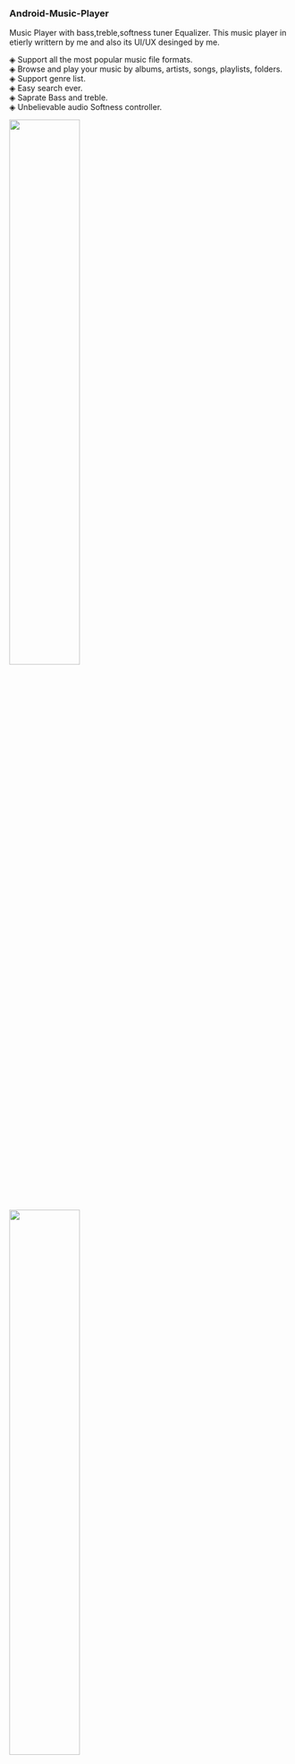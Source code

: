 ### Android-Music-Player

Music Player with bass,treble,softness tuner Equalizer.
This music player in etierly writtern by me and also its UI/UX desinged by me.

◈ Support all the most popular music file formats.</br>
◈ Browse and play your music by albums, artists, songs, playlists, folders.</br>
◈ Support genre list.</br>
◈ Easy search ever.</br>
◈ Saprate Bass and treble.</br>
◈ Unbelievable audio Softness controller.

<img src="https://raw.githubusercontent.com/KishanV/Android-Music-Player/master/imgs/renderDemo1.png" width="50%" />
<img src="https://raw.githubusercontent.com/KishanV/Android-Music-Player/master/imgs/renderDemo4.png" width="50%" />
